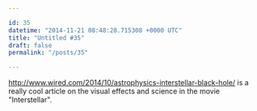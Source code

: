 ```yaml
---

id: 35
datetime: "2014-11-21 08:48:28.715308 +0000 UTC"
title: "Untitled #35"
draft: false
permalink: "/posts/35"

---
```


http://www.wired.com/2014/10/astrophysics-interstellar-black-hole/ is a really cool article on the visual effects and science in the movie "Interstellar".
